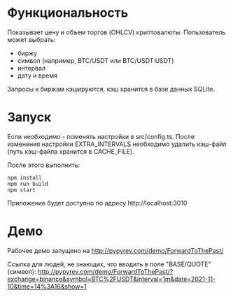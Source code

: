 # Функциональность

Показывает цену и объем торгов (OHLCV) криптовалюты. Пользователь может выбрать:

* биржу
* символ (например, BTC/USDT или BTC/USDT:USDT)
* интервал
* дату и время

Запросы к биржам кэшируются, кэш хранится в базе данных SQLite.

# Запуск

Если необходимо - поменять настройки в src/config.ts. После изменения настройки EXTRA_INTERVALS необходимо удалить кэш-файл (путь кэш-файла хранится в CACHE_FILE).

После этого выполнить:

```
npm install
npm run build
npm start
```

Приложение будет доступно по адресу http://localhost:3010

# Демо

Рабочее демо запущено на http://pypyrev.com/demo/ForwardToThePast/

Ссылка для людей, не знающих, что вводить в поле "BASE/QUOTE" (символ):
http://pypyrev.com/demo/ForwardToThePast/?exchange=binance&symbol=BTC%2FUSDT&interval=1m&date=2021-11-10&time=14%3A16&show=1

